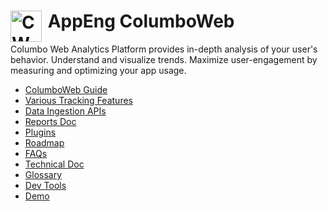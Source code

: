 # <a href='https://pages.github.pie.apple.com/appeng/ColumboWeb/'><img alt='CW' align='left' src='./docs/images/Columbo_icon_large_2x.png' height='50' width='50'></a>&nbsp;AppEng ColumboWeb

Columbo Web Analytics Platform provides in-depth analysis of your user's behavior. Understand and visualize trends. Maximize user-engagement by measuring and optimizing your app usage.

* [ColumboWeb Guide][ColumboWebGuide]
* [Various Tracking Features][TrackingFeatures]
* [Data Ingestion APIs][ColumboWebApis]
* [Reports Doc][ColumboWebReports]
* [Plugins][ColumboWebPlugins]
* [Roadmap][ColumboWebRoadmap]
* [FAQs][ColumboWebFaqs]
* [Technical Doc][ColumboWebTechnicalDoc]
* [Glossary][Glossary]
* [Dev Tools][ColumboWebDevTools]
* [Demo][ColumboWebDemo]

<!-- List of internal and external links-->

[ColumboWebGuide]: /docs/README.md
[TrackingFeatures]: /docs/features/FEATURES.md
[ColumboWebApis]: /docs/api/APIDOC.md
[ColumboWebReports]: /docs/REPORTS.md
[ColumboWebDevTools]: https://columboweb-dev-tools.usspk02.orchard.apple.com/
[ColumboWebPlugins]: /docs/plugin/PLUGINS.md
[ColumboWebTechnicalDoc]: /docs/INTERNAL.md
[ColumboWebRoadmap]: /docs/ROADMAP.md
[ColumboWebFaqs]: /docs/faq/FAQ.md
[ColumboWebDemo]: https://columboweb.corp.apple.com/pages/index.html
[Glossary]: /docs/GLOSSARY.md
